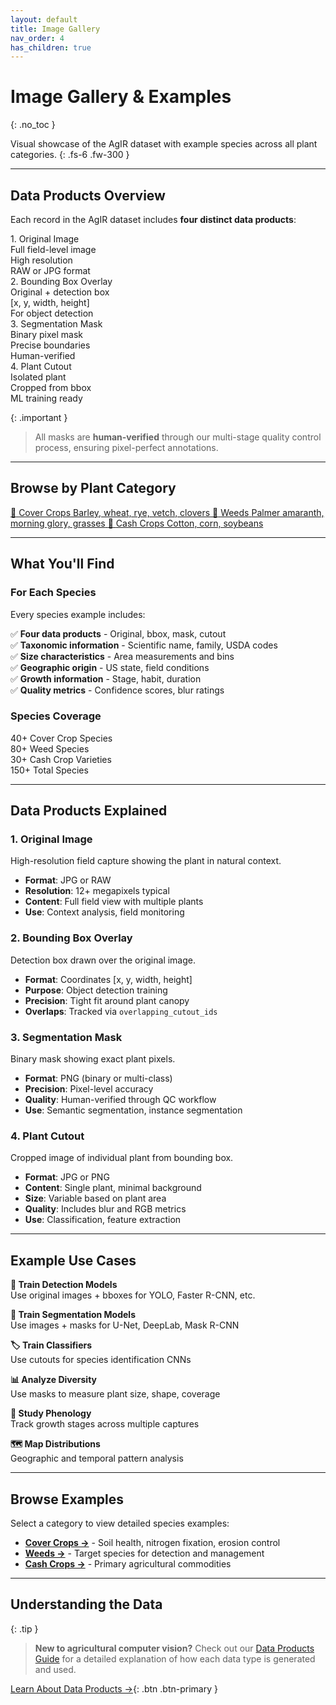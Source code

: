 ```yaml
---
layout: default
title: Image Gallery
nav_order: 4
has_children: true
---
```


# Image Gallery & Examples
{: .no_toc }

Visual showcase of the AgIR dataset with example species across all plant categories.
{: .fs-6 .fw-300 }

---

## Data Products Overview

Each record in the AgIR dataset includes **four distinct data products**:

<div class="image-comparison-grid" markdown="0">
  <div class="image-panel">
    <div class="image-panel-label">1. Original Image</div>
    <div class="image-panel-content">
      <div class="image-placeholder">
        Full field-level image<br>
        High resolution<br>
        RAW or JPG format
      </div>
    </div>
  </div>
  
  <div class="image-panel">
    <div class="image-panel-label">2. Bounding Box Overlay</div>
    <div class="image-panel-content">
      <div class="image-placeholder">
        Original + detection box<br>
        [x, y, width, height]<br>
        For object detection
      </div>
    </div>
  </div>
  
  <div class="image-panel">
    <div class="image-panel-label">3. Segmentation Mask</div>
    <div class="image-panel-content">
      <div class="image-placeholder">
        Binary pixel mask<br>
        Precise boundaries<br>
        Human-verified
      </div>
    </div>
  </div>
  
  <div class="image-panel">
    <div class="image-panel-label">4. Plant Cutout</div>
    <div class="image-panel-content">
      <div class="image-placeholder">
        Isolated plant<br>
        Cropped from bbox<br>
        ML training ready
      </div>
    </div>
  </div>
</div>

{: .important }
> All masks are **human-verified** through our multi-stage quality control process, ensuring pixel-perfect annotations.

---

## Browse by Plant Category

<div class="gallery-nav" markdown="0">
  <a href="cover-crops.html" class="gallery-nav-btn">
    <span class="gallery-nav-icon">🌱</span>
    <span class="gallery-nav-title">Cover Crops</span>
    <span class="gallery-nav-desc">Barley, wheat, rye, vetch, clovers</span>
  </a>
  
  <a href="weeds.html" class="gallery-nav-btn">
    <span class="gallery-nav-icon">🌿</span>
    <span class="gallery-nav-title">Weeds</span>
    <span class="gallery-nav-desc">Palmer amaranth, morning glory, grasses</span>
  </a>
  
  <a href="cash-crops.html" class="gallery-nav-btn">
    <span class="gallery-nav-icon">🌾</span>
    <span class="gallery-nav-title">Cash Crops</span>
    <span class="gallery-nav-desc">Cotton, corn, soybeans</span>
  </a>
</div>

---

## What You'll Find

### For Each Species

Every species example includes:

✅ **Four data products** - Original, bbox, mask, cutout  
✅ **Taxonomic information** - Scientific name, family, USDA codes  
✅ **Size characteristics** - Area measurements and bins  
✅ **Geographic origin** - US state, field conditions  
✅ **Growth information** - Stage, habit, duration  
✅ **Quality metrics** - Confidence scores, blur ratings

### Species Coverage

<div class="stats-grid" markdown="1">

<div class="stat-card">
<span class="stat-number">40+</span>
<span class="stat-label">Cover Crop Species</span>
</div>

<div class="stat-card">
<span class="stat-number">80+</span>
<span class="stat-label">Weed Species</span>
</div>

<div class="stat-card">
<span class="stat-number">30+</span>
<span class="stat-label">Cash Crop Varieties</span>
</div>

<div class="stat-card">
<span class="stat-number">150+</span>
<span class="stat-label">Total Species</span>
</div>

</div>

---

## Data Products Explained

### 1. Original Image
High-resolution field capture showing the plant in natural context.

- **Format**: JPG or RAW
- **Resolution**: 12+ megapixels typical
- **Content**: Full field view with multiple plants
- **Use**: Context analysis, field monitoring

### 2. Bounding Box Overlay
Detection box drawn over the original image.

- **Format**: Coordinates [x, y, width, height]
- **Purpose**: Object detection training
- **Precision**: Tight fit around plant canopy
- **Overlaps**: Tracked via `overlapping_cutout_ids`

### 3. Segmentation Mask
Binary mask showing exact plant pixels.

- **Format**: PNG (binary or multi-class)
- **Precision**: Pixel-level accuracy
- **Quality**: Human-verified through QC workflow
- **Use**: Semantic segmentation, instance segmentation

### 4. Plant Cutout
Cropped image of individual plant from bounding box.

- **Format**: JPG or PNG
- **Content**: Single plant, minimal background
- **Size**: Variable based on plant area
- **Quality**: Includes blur and RGB metrics
- **Use**: Classification, feature extraction

---

## Example Use Cases

<div class="feature-grid" markdown="1">

<div class="feature-card" markdown="1">

**🤖 Train Detection Models**  
Use original images + bboxes for YOLO, Faster R-CNN, etc.

</div>

<div class="feature-card" markdown="1">

**🎯 Train Segmentation Models**  
Use images + masks for U-Net, DeepLab, Mask R-CNN

</div>

<div class="feature-card" markdown="1">

**🏷️ Train Classifiers**  
Use cutouts for species identification CNNs

</div>

<div class="feature-card" markdown="1">

**📊 Analyze Diversity**  
Use masks to measure plant size, shape, coverage

</div>

<div class="feature-card" markdown="1">

**🌱 Study Phenology**  
Track growth stages across multiple captures

</div>

<div class="feature-card" markdown="1">

**🗺️ Map Distributions**  
Geographic and temporal pattern analysis

</div>

</div>

---

## Browse Examples

Select a category to view detailed species examples:

- **[Cover Crops →](cover-crops.html)** - Soil health, nitrogen fixation, erosion control
- **[Weeds →](weeds.html)** - Target species for detection and management
- **[Cash Crops →](cash-crops.html)** - Primary agricultural commodities

---

## Understanding the Data

{: .tip }
> **New to agricultural computer vision?** Check out our [Data Products Guide](data-products.html) for a detailed explanation of how each data type is generated and used.

[Learn About Data Products →](data-products.html){: .btn .btn-primary }